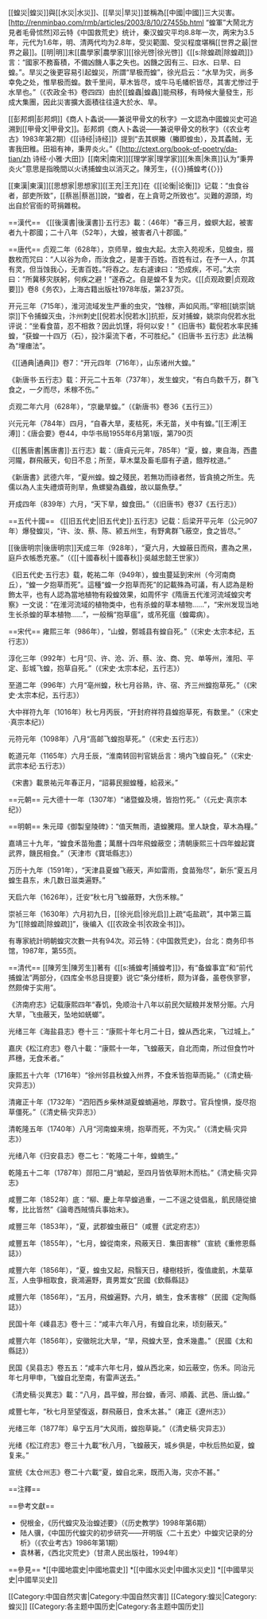 [[蝗災|蝗災]]與[[水災|水災]]、[[旱災|旱災]]並稱為[[中國|中國]]三大災害。<ref>[http://renminbao.com/rmb/articles/2003/8/10/27455b.html “蝗軍”大鬧北方 見者毛骨怵然]</ref>邓云特《中国救荒史》统计，秦汉蝗灾平均8.8年一次，两宋为3.5年，元代为1.6年，明、清两代均为2.8年，受災範圍、受災程度堪稱[[世界之最|世界之最]]。[[明|明]]末[[農學家|農學家]][[徐光啓|徐光啓]]《[[s:除蝗疏|除蝗疏]]》言：“國家不務畜積，不備凶饑人事之失也。凶饑之因有三、曰水、曰旱、曰蝗。”。旱災之後更容易引起蝗災，所謂“旱极而蝗”，<ref>徐光启云：“水旱为灾，尚多幸免之处，惟旱极而蝗。数千里间，草木皆尽，或牛马毛幡帜皆尽，其害尤惨过于水旱也。”（《农政全书》卷四四）</ref>由於[[蝗蟲|蝗蟲]]能飛移，有時候大量發生，形成大集團，因此災害擴大面積往往遠大於水、旱。

[[彭邦炯|彭邦炯]]《商人卜螽说——兼说甲骨文的秋字》一文認為中國蝗災史可追溯到[[甲骨文|甲骨文]]。<ref>彭邦炯《商人卜螽说——兼说甲骨文的秋字》（《农业考古》1983年第2期）</ref>《[[诗经|诗经]]》提到“去其螟螣（螣即蝗虫），及其蟊贼，无害我田稚。田祖有神，秉畀炎火。”<ref>《[http://ctext.org/book-of-poetry/da-tian/zh 诗经·小雅·大田]》</ref>[[南宋|南宋]][[理学家|理学家]][[朱熹|朱熹]]认为“秉畀炎火”意思是指晚間以火诱捕蝗虫以消灭之。<ref>陳芳生，{{〈}}捕蝗考{{〉}}</ref>

[[東漢|東漢]][[思想家|思想家]][[王充|王充]]在《[[论衡|论衡]]》记载：“虫食谷者，部吏所致”，[[蔡邕|蔡邕]]說，“蝗者，在上貪苛之所致也”。災難的源頭，均出自於官衙的苛捐雜稅。

==漢代==
《[[後漢書|後漢書]]·五行志》載：（46年）“春三月，蝗螟大起，被害者九十郡國；二十八年（52年），大蝗，被害者八十郡國。”

==唐代==
贞观二年（628年），京师旱，蝗虫大起。太宗入苑视禾，见蝗虫，掇数枚而咒曰：“人以谷为命，而汝食之，是害于百姓。百姓有过，在予一人，尔其有灵，但当蚀我心，无害百姓。”将吞之。左右遽谏曰：“恐成疾，不可。”太宗曰：“所冀移灾朕躬，何疾之避！”遂吞之。自是蝗不复为灾。<ref>《[[贞观政要|贞观政要]]》卷8《务农》，上海古籍出版社1978年版，第237页。</ref>

开元三年（715年），淮河流域发生严重的虫灾，“蚀稼，声如风雨。”宰相[[姚崇|姚崇]]下令捕蝗灭虫，汴州刺史[[倪若水|倪若水]]抗拒，反对捕蝗，姚崇向倪若水批评说：“坐看食苗，忍不相救？因此饥馑，将何以安！”《旧唐书》載倪若水率民捕蝗，“获蝗一十四万（石），投汴渠流下者，不可胜纪。”<ref>《旧唐书·五行志》</ref>此法稱為“埋瘗法”。

《[[通典|通典]]》卷7：“开元四年（716年），山东诸州大蝗。”

《新唐书·五行志》载：开元二十五年（737年），发生蝗灾，“有白鸟数千万，群飞食之，一夕而尽，禾稼不伤。”

贞观二年六月（628年），“京畿旱蝗。”（《新唐书》卷36《五行三》）

兴元元年（784年）四月，“自春大旱，麦枯死，禾无苗，关中有蝗。”<ref>[[王溥|王溥]]：《唐会要》卷44，中华书局1955年6月第1版，第790页</ref>

《[[舊唐書|舊唐書]]·五行志》載：（唐貞元元年，785年）“夏，蝗，東自海，西盡河隴，群飛蔽天，旬日不息；所至，草木葉及畜毛靡有孑遺，餓殍枕道。”

《新唐書》武德六年，“夏州蝗。蝗之殘民，若無功而祿者然，皆貪撓之所生。先儒以為人主失禮煩苛則旱，魚螺變為蟲蝗，故以屬魚孽。”

开成四年（839年）六月，“天下旱，蝗食田。”（《旧唐书》卷37《五行志》）

==五代十國==
《[[旧五代史|旧五代史]]·五行志》记载：后梁开平元年（公元907年）爆發蝗災，“许、汝、蔡、陈、颍五州生，有野禽群飞蔽空，食之皆尽。”

[[後唐明宗|後唐明宗]]天成三年（928年），“夏六月，大蝗蔽日而飛，晝為之黑，庭戶衣帳悉充塞。”（《[[十國春秋|十國春秋]]·吳越忠懿王世家》）

《旧五代史·五行志》载，乾祐二年（949年），蝗虫蔓延到宋州（今河南商丘），“蝗一夕抱草而死”。這種“蝗一夕抱草而死”的記載殊為可議，有人認為是粉飾太平，也有人認為當地植物有殺蝗效果，如周怀宇《隋唐五代淮河流域蝗灾考察》一文说：“在淮河流域的植物类中，也有杀蝗的草本植物……”，“宋州发现当地生长杀蝗的草本植物……”，一般稱“抱草瘟”，或吊死瘟（蝗霉病）。

==宋代==
雍熙三年（986年），“山蝗，鄄城县有蝗自死。”（《宋史·太宗本纪，五行志》）

淳化三年（992年）七月“贝、许、沧、沂、蔡、汝、商、兖、单等州，淮阳、平定、彭城飞蝗，抱草自死。”（《宋史·太宗本纪，五行志》）

至道二年（996年）六月“亳州蝗，秋七月谷熟，许、宿、齐三州蝗抱草死。”（《宋史·太宗本纪，五行志》）

大中祥符九年（1016年）秋七月丙辰，“开封府祥符县蝗抱草死，有数里。”（《宋史·真宗本纪》）

元符元年（1098年）八月“高邮飞蝗抱草死。”（《宋史·五行志》）

乾道元年（1165年）六月壬辰，“淮南转回判官姚岳言：境内飞蝗自死。”（《宋史·武宗本纪·五行志》）

《宋書》載景祐元年春正月，“詔募民掘蝗種，給菽米。”

==元朝==
元大德十一年（1307年）“诸暨蝗及境，皆抱竹死。”（《元史·真宗本纪》）

==明朝==
朱元璋《御製皇陵碑》：“值天無雨，遺蝗騰翔。里人缺食，草木為糧。”

嘉靖三十九年，“蝗食禾苗殆盡；萬曆十四年飛蝗蔽空；清朝康熙三十四年蝗起寶武界，饑民相食。”（天津市《寶坻縣志》）

万历十九年（1591年），“天津县夏蝗飞蔽天，声如雷雨，食苗殆尽”，新乐“夏五月蝗生县东，未几数日滋类遍野。”

天启六年（1626年），迁安“秋七月飞蝗蔽野，大伤禾稼。”

崇祯三年（1630年）六月初九日，[[徐光启|徐光启]]上疏“屯盐疏”，其中第三篇为“[[除蝗疏|除蝗疏]]”，後编入《[[农政全书|农政全书]]》。

有專家統計明朝蝗灾次數一共有94次。<ref>邓云特：《中国救荒史》，台北：商务印书馆，1987年，第55页。</ref>

==清代==
[[陳芳生|陳芳生]]著有《[[s:捕蝗考|捕蝗考]]》，有“备蝗事宜”和“前代捕蝗法”两部分，《四库全书总目提要》说它“条分缕析，颇为详备，虽卷佚寥寥，然颇俾于实用”。

《济南府志》记载康熙四年“春饥，免顺治十八年以前民欠赋粮并发帑分赈。六月大旱，飞虫蔽天，坠地如蜣螂”。

光绪三年《海盐县志》卷十三：“康熙十年七月二十日，蝗从西北来，飞过城上。”

嘉庆《松江府志》卷八十載：“康熙十一年，飞蝗蔽天，自北而南，所过但食竹叶芦穗，无食禾者。”

康熙五十六年（1716年）“徐州邻县秋蝗入州界，不食禾皆抱草而毙。”（《清史稿·灾异志》）

清雍正十年（1732年）“泗阳西乡柴林湖夏蝗蝻遍地，厚数寸。官兵惶惧，旋尽抱草僵死。”（《清史稿·灾异志》）

清乾隆五年（1740年）八月“河南蝗来境，抱草而死，不为灾。”（《清史稿·灾异志》）

光绪八年《归安县志》卷二七：“乾隆二十年，蝗蝻生。”

乾隆五十二年（1787年）郧阳二月“蝻起，至四月皆依草附木而枯。”《清史稿·灾异志》

咸豐二年（1852年）底：“柳、慶上年早蝗過重，一二不逞之徒倡亂，飢民隨從搶奪，比比皆然”<ref>《論粵西賊情兵事始末》</ref>。

咸豐三年（1853年），“夏，武郡蝗虫蔽日”（咸豐《武定府志》）

咸豐五年（1855年），“七月，蝗從南來，飛蔽天日．集田害稼”（宣統《重修恩縣誌》）

咸豐六年（1856年），“夏，蝗虫又起，飛翳天日，棲樹枝折，復值歲飢，木葉草亙，人虫爭相取食，衰鴻遍野，賣男鬻女”<ref>民國《欽縣縣誌》</ref>

咸豐六年（1856年），“五月，飛蝗遍野。六月，蝻生，食禾害稼”（民國《定陶縣誌》）

民国十年《嵊县志》卷十三：“咸丰六年八月，有蝗自北来，顷刻蔽天。”

咸豐六年（1856年），安徽皖北大旱，“旱，飛蝗大至，食禾幾盡。”（民國《太和縣誌》）

民国《吴县志》卷五五：“咸丰六年七月，蝗从西北来，如云蔽空，伤禾。同治元年七月甲申，飞蝗自北至南，有雷声送去。”

《清史稿·災異志》載：“八月，昌平蝗，邢台蝗，香河、順義、武邑、唐山蝗。”

咸豐七年，“秋七月至望復返，群飛蔽日，食禾太甚。”（雍正《遼州志》）

光绪三年（1877年）阜宁五月“大风雨，蝗抱草毙。”（《清史稿·灾异志》）

光绪《松江府志》卷三十九載“秋八月，飞蝗蔽天，城乡俱是，中秋后热如夏，蝗复来。”

宣统《太仓州志》卷二十六載“夏，蝗自北来，既而入海，灾亦不甚。”

==注釋==
<div class="references-small">
<references />
</div>

==參考文獻==
* 倪根金，《历代蝗灾及治蝗述要》（《历史教学》1998年第6期）
* 陆人骥，《中国历代蝗灾的初步研究——开明版〈二十五史〉中蝗灾记录的分析》（《农业考古》1986年第1期）
* 袁林著，《西北灾荒史》（甘肃人民出版社，1994年）

==參見==
*[[中國地震史|中國地震史]]
*[[中國水災史|中國水災史]]
*[[中國旱災史|中國旱災史]]

[[Category:中国自然灾害|Category:中国自然灾害]]
[[Category:蝗災|Category:蝗災]]
[[Category:各主题中国历史|Category:各主题中国历史]]
